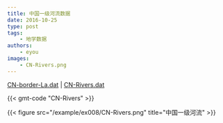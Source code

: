 ```yaml
---
title: 中国一级河流数据
date: 2016-10-25
type: post
tags:
    - 地学数据
authors:
    - eyou
images:
    - CN-Rivers.png
---
```


<i class="fas fa-download"></i>
[CN-border-La.dat](/data/CN-border-La.dat) |
[CN-Rivers.dat](/data/CN-Rivers.dat)

{{< gmt-code "CN-Rivers" >}}

{{< figure src="/example/ex008/CN-Rivers.png" title="中国一级河流" >}}
